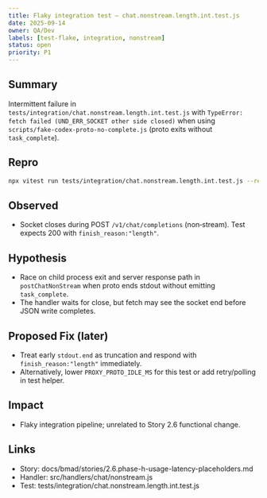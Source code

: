 ```yaml
---
title: Flaky integration test — chat.nonstream.length.int.test.js
date: 2025-09-14
owner: QA/Dev
labels: [test-flake, integration, nonstream]
status: open
priority: P1
---
```


## Summary

Intermittent failure in `tests/integration/chat.nonstream.length.int.test.js` with `TypeError: fetch failed (UND_ERR_SOCKET other side closed)` when using `scripts/fake-codex-proto-no-complete.js` (proto exits without `task_complete`).

## Repro

```bash
npx vitest run tests/integration/chat.nonstream.length.int.test.js --reporter=default
```

## Observed

- Socket closes during POST `/v1/chat/completions` (non‑stream). Test expects 200 with `finish_reason:"length"`.

## Hypothesis

- Race on child process exit and server response path in `postChatNonStream` when proto ends stdout without emitting `task_complete`.
- The handler waits for close, but fetch may see the socket end before JSON write completes.

## Proposed Fix (later)

- Treat early `stdout.end` as truncation and respond with `finish_reason:"length"` immediately.
- Alternatively, lower `PROXY_PROTO_IDLE_MS` for this test or add retry/polling in test helper.

## Impact

- Flaky integration pipeline; unrelated to Story 2.6 functional change.

## Links

- Story: docs/bmad/stories/2.6.phase-h-usage-latency-placeholders.md
- Handler: src/handlers/chat/nonstream.js
- Test: tests/integration/chat.nonstream.length.int.test.js

